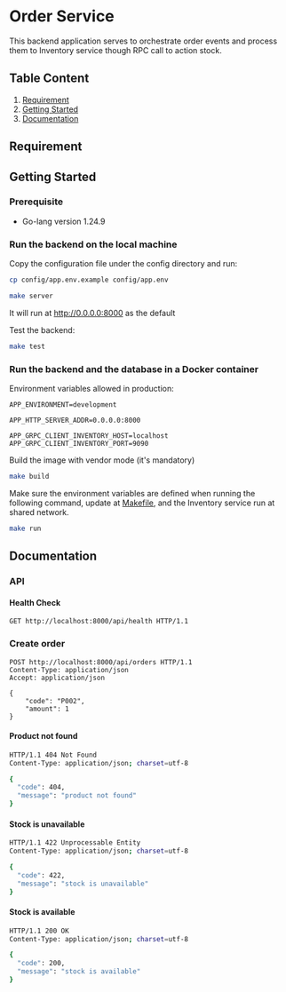 # Order Service

This backend application serves to orchestrate order events and process them to Inventory service though RPC call to action stock.

## Table Content

1. [Requirement](#requirement)
2. [Getting Started](#getting-started)
3. [Documentation](#documentation)

## Requirement

<!-- ### Functional

### Non Functional -->

## Getting Started

### Prerequisite

- Go-lang version 1.24.9

### Run the backend on the local machine

Copy the configuration file under the config directory and run:

```bash
cp config/app.env.example config/app.env
```

```bash
make server
```

It will run at <http://0.0.0.0:8000> as the default

Test the backend:

```bash
make test
```

### Run the backend and the database in a Docker container

Environment variables allowed in production:

```shell
APP_ENVIRONMENT=development

APP_HTTP_SERVER_ADDR=0.0.0.0:8000

APP_GRPC_CLIENT_INVENTORY_HOST=localhost
APP_GRPC_CLIENT_INVENTORY_PORT=9090
```

Build the image with vendor mode (it's mandatory)

```bash
make build
```

Make sure the environment variables are defined when running the following command, update at [Makefile](./Makefile), and the Inventory service run at shared network.

```bash
make run
```

## Documentation

<!-- ### Data Model -->

### API

#### Health Check

```http
GET http://localhost:8000/api/health HTTP/1.1
```

### Create order

```http
POST http://localhost:8000/api/orders HTTP/1.1
Content-Type: application/json
Accept: application/json

{
    "code": "P002",
    "amount": 1
}
```

#### Product not found

```bash
HTTP/1.1 404 Not Found
Content-Type: application/json; charset=utf-8

{
  "code": 404,
  "message": "product not found"
}
```

#### Stock is unavailable

```bash
HTTP/1.1 422 Unprocessable Entity
Content-Type: application/json; charset=utf-8

{
  "code": 422,
  "message": "stock is unavailable"
}
```

#### Stock is available

```bash
HTTP/1.1 200 OK
Content-Type: application/json; charset=utf-8

{
  "code": 200,
  "message": "stock is available"
}
```
